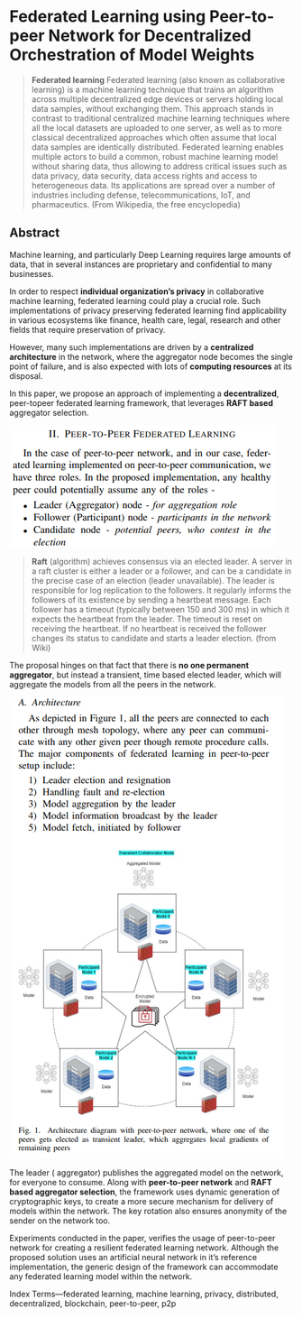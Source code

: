 # Federated Learning using Peer-to-peer Network for Decentralized Orchestration of Model Weights


>**Federated learning**
Federated learning (also known as collaborative learning) is a machine learning technique that trains an algorithm across multiple decentralized edge devices or servers holding local data samples, without exchanging them. This approach stands in contrast to traditional centralized machine learning techniques where all the local datasets are uploaded to one server, as well as to more classical decentralized approaches which often assume that local data samples are identically distributed.
Federated learning enables multiple actors to build a common, robust machine learning model without sharing data, thus allowing to address critical issues such as data privacy, data security, data access rights and access to heterogeneous data. Its applications are spread over a number of industries including defense, telecommunications, IoT, and pharmaceutics. (From Wikipedia, the free encyclopedia)

## Abstract

Machine learning, and particularly Deep Learning requires large amounts of data, that in several instances are proprietary and confidential to many businesses.

In order to respect **individual organization’s privacy** in collaborative machine learning, federated learning could play a crucial role. Such implementations of privacy preserving federated learning find applicability in various ecosystems like finance, health care, legal, research and other fields that require preservation of privacy.

However, many such implementations are driven by a **centralized architecture** in the network, where the aggregator node becomes the single point of failure, and is also expected with lots of **computing resources** at its disposal.

In this paper, we propose an approach of implementing a **decentralized**, peer-topeer federated learning framework, that leverages **RAFT based** aggregator selection.

![](2021-11-02-11-04-30.png)

>**Raft** (algorithm) achieves consensus via an elected leader. A server in a raft cluster is either a leader or a follower, and can be a candidate in the precise case of an election (leader unavailable). The leader is responsible for log replication to the followers. It regularly informs the followers of its existence by sending a heartbeat message. Each follower has a timeout (typically between 150 and 300 ms) in which it expects the heartbeat from the leader. The timeout is reset on receiving the heartbeat. If no heartbeat is received the follower changes its status to candidate and starts a leader election. (from Wiki)

The proposal hinges on that fact that there is **no one permanent aggregator**, but instead a transient, time based elected leader, which will aggregate the models from all the peers in the network.

![](2021-11-02-10-47-38.png)

The leader ( aggregator) publishes the aggregated model on the network, for everyone to consume. Along with **peer-to-peer network** and **RAFT based aggregator selection**, the framework uses dynamic generation of cryptographic keys, to create a more secure mechanism for delivery of models within the network. The key rotation also ensures anonymity of the sender on the network too. 

Experiments conducted in the paper, verifies the usage of peer-to-peer network for creating a resilient federated learning network. Although the proposed solution uses an artificial neural network in it’s reference implementation, the generic design of the framework can accommodate any federated learning model within the network.

Index Terms—federated learning, machine learning, privacy, distributed, decentralized, blockchain, peer-to-peer, p2p